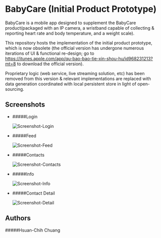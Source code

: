 # BabyCare (Initial Product Prototype)

BabyCare is a mobile app designed to supplement the BabyCare product(packaged with an IP camera, a wristband capable of collecting & reporting heart rate and body temperature, and a weight scale).

This repository hosts the implementation of the initial product prototype, which is now obsolete (the official version has undergone
numerous iterations of UI & functional re-design;  go to https://itunes.apple.com/app/qu-bao-bao-tie-xin-shou-hu/id968231213?mt=8 to 
download the official version).
 
Proprietary logic (web service, live streaming solution, etc) has been removed from this version & relevant implementations are
replaced with data generation coordinated with local persistent store in light of open-sourcing.





## Screenshots

* #####Login

  ![Screenshot-Login](./Screenshots/screenshot-login.jpg)

* #####Feed

  ![Screenshot-Feed](./Screenshots/screenshot-feed.jpg)

* #####Contacts

  ![Screenshot-Contacts](./Screenshots/screenshot-contact.jpg)

* #####Info

  ![Screenshot-Info](./Screenshots/screenshot-info.jpg)
  
* #####Contact Detail

  ![Screenshot-Detail](./Screenshots/screenshot-person-detail.jpg)
  
  
## Authors
#####Hsuan-Chih Chuang
